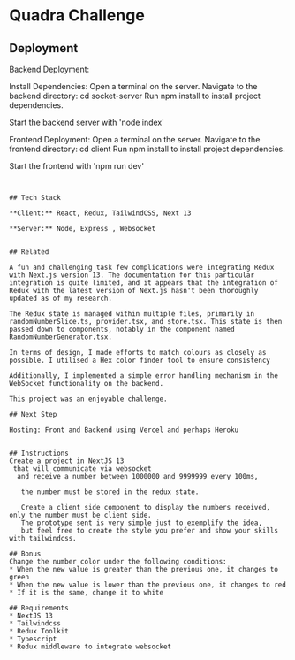 
# Quadra Challenge

## Deployment

Backend Deployment:

Install Dependencies:
Open a terminal on the server.
Navigate to the backend directory: cd socket-server
Run npm install to install project dependencies.

Start the backend server with 'node index'

Frontend Deployment:
Open a terminal on the server.
Navigate to the frontend directory: cd client
Run npm install to install project dependencies.

Start the frontend with 'npm run dev'
```


## Tech Stack

**Client:** React, Redux, TailwindCSS, Next 13

**Server:** Node, Express , Websocket


## Related

A fun and challenging task few complications were integrating Redux with Next.js version 13. The documentation for this particular integration is quite limited, and it appears that the integration of Redux with the latest version of Next.js hasn't been thoroughly updated as of my research.

The Redux state is managed within multiple files, primarily in randomNumberSlice.ts, provider.tsx, and store.tsx. This state is then passed down to components, notably in the component named RandomNumberGenerator.tsx.

In terms of design, I made efforts to match colours as closely as possible. I utilised a Hex color finder tool to ensure consistency

Additionally, I implemented a simple error handling mechanism in the WebSocket functionality on the backend.

This project was an enjoyable challenge.

## Next Step

Hosting: Front and Backend using Vercel and perhaps Heroku


## Instructions
Create a project in NextJS 13
 that will communicate via websocket
  and receive a number between 1000000 and 9999999 every 100ms,
  
   the number must be stored in the redux state. 
   
   Create a client side component to display the numbers received, only the number must be client side. 
   The prototype sent is very simple just to exemplify the idea, 
   but feel free to create the style you prefer and show your skills with tailwindcss.

## Bonus
Change the number color under the following conditions:
* When the new value is greater than the previous one, it changes to green
* When the new value is lower than the previous one, it changes to red
* If it is the same, change it to white

## Requirements
* NextJS 13
* Tailwindcss
* Redux Toolkit
* Typescript
* Redux middleware to integrate websocket


